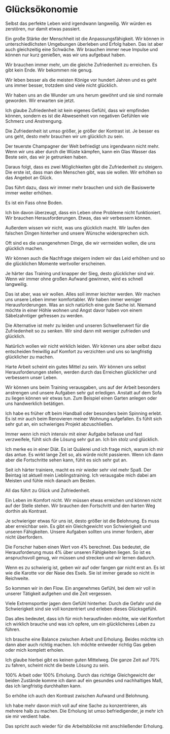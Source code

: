 # Glücksökonomie

Selbst das perfekte Leben wird irgendwann langweilig. Wir würden es zerstören, nur damit etwas passiert.

Ein große Stärke der Menschheit ist die Anpassungsfähigkeit. Wir können in unterschiedlichsten Umgebungen überleben und Erfolg haben. Das ist aber auch gleichzeitig eine Schwäche. Wir brauchen immer neue Impulse und können nur kurz genießen, was wir uns aufgebaut haben.

Wir brauchen immer mehr, um die gleiche Zufriedenheit zu erreichen. Es gibt kein Ende. Wir bekommen nie genug.

Wir leben besser als die meisten Könige vor hundert Jahren und es geht uns immer besser, trotzdem sind viele nicht glücklich.

Wir haben uns an die Wunder um uns herum gewöhnt und sie sind normale geworden. Wir erwarten sie jetzt.

Ich glaube Zufriedenheit ist kein eigenes Gefühl, dass wir empfinden können, sondern es ist die Abwesenheit von negativen Gefühlen wie Schmerz und Anstrengung.

Die Zufriedenheit ist umso größer, je größer der Kontrast ist. Je besser es uns geht, desto mehr brauchen wir um glücklich zu sein.

Der teuerste Champagner der Welt befriedigt uns irgendwann nicht mehr. Wenn wir uns aber durch die Wüste kämpfen, kann ein Glas Wasser das Beste sein, das wir je getrunken haben.

Daraus folgt, dass es zwei Möglichkeiten gibt die Zufriedenheit zu steigern. Die erste ist, dass man den Menschen gibt, was sie wollen. Wir erhöhen so das Angebot an Glück.

Das führt dazu, dass wir immer mehr brauchen und sich die Basiswerte immer weiter erhöhen.

Es ist ein Fass ohne Boden.

Ich bin davon überzeugt, dass ein Leben ohne Probleme nicht funktioniert. Wir brauchen Herausforderungen. Etwas, das wir verbessern können.

Außerdem wissen wir nicht, was uns glücklich macht. Wir laufen den falschen Dingen hinterher und unsere Wünsche widersprechen sich.

Oft sind es die unangenehmen Dinge, die wir vermeiden wollen, die uns glücklich machen.

Wir können auch die Nachfrage steigern indem wir das Leid erhöhen und so die glücklichen Momente wertvoller erscheinen.

Je härter das Training und knapper der Sieg, desto glücklicher sind wir. Wenn wir immer ohne großen Aufwand gewinnen, wird es schnell langweilig.

Das ist aber, was wir wollen. Alles soll immer leichter werden. Wir machen uns unsere Leben immer komfortabler. Wir haben immer weniger Herausforderungen. Was an sich natürlich eine gute Sache ist. Niemand möchte in einer Höhle wohnen und Angst davor haben von einem Säbelzahntiger gefressen zu werden.

Die Alternative ist mehr zu leiden und unseren Schwellenwert für die Zufriedenheit so zu senken. Wir sind dann mit weniger zufrieden und glücklich.

Natürlich wollen wir nicht wirklich leiden. Wir können uns aber selbst dazu entscheiden freiwillig auf Komfort zu verzichten und uns so langfristig glücklicher zu machen.

Harte Arbeit scheint ein gutes Mittel zu sein. Wir können uns selbst Herausforderungen stellen, werden durch das Erreichen glücklicher und verbessern unser Leben.

Wir können uns beim Training verausgaben, uns auf der Arbeit besonders anstrengen und unsere Aufgaben sehr gut erledigen. Anstatt auf dem Sofa zu liegen können wir etwas tun. Zum Beispiel einen Garten anlegen oder uns handwerklich betätigen.

Ich habe es früher oft beim Handball oder besonders beim Spinning erlebt. Es ist mir auch beim Renovieren meiner Wohnung aufgefallen. Es fühlt sich sehr gut an, ein schwieriges Projekt abzuschließen.

Immer wenn ich mich intensiv mit einer Aufgabe befasse und fast verzweifele, fühlt sich die Lösung sehr gut an. Ich bin stolz und glücklich.

Ich merke es in einer Diät. Es ist Quälerei und ich frage mich, warum ich mir das antue. Es wirkt lange Zeit so, als würde nicht passieren. Wenn ich dann aber die Fortschritte sehen kann, fühlt es sich sehr gut an.

Seit ich härter trainiere, macht es mir wieder sehr viel mehr Spaß. Der Beintag ist aktuell mein Lieblingstraining. Ich verausgabe mich dabei am Meisten und fühle mich danach am Besten.

All das führt zu Glück und Zufriedenheit.

Ein Leben im Komfort nicht. Wir müssen etwas erreichen und können nicht auf der Stelle stehen. Wir brauchen den Fortschritt und den harten Weg dorthin als Kontrast.

Je schwieriger etwas für uns ist, desto größer ist die Belohnung. Es muss aber erreichbar sein. Es gibt ein Gleichgewicht von Schwierigkeit und unseren Fähigkeiten. Unsere Aufgaben sollten uns immer fordern, aber nicht überfordern.

Die Forscher haben einen Wert von 4% berechnet. Das bedeutet, die Herausforderung muss 4% über unseren Fähigkeiten liegen. So ist es anspruchsvoll genug, wir müssen und strecken und wir lernen dadurch.

Wenn es zu schwierig ist, geben wir auf oder fangen gar nicht erst an. Es ist wie die Karotte vor der Nase des Esels. Sie ist immer gerade so nicht in Reichweite.

So kommen wir in den Flow. Ein angenehmes Gefühl, bei dem wir voll in unserer Tätigkeit aufgehen und die Zeit vergessen.

Viele Extremsportler jagen dem Gefühl hinterher. Durch die Gefahr und die Schwierigkeit sind sie voll konzentriert und erleben dieses Glücksgefühl.

Das alles bedeutet, dass ich für mich herausfinden möchte, wie viel Komfort ich wirklich brauche und was ich opfere, um ein glücklicheres Leben zu führen.

Ich brauche eine Balance zwischen Arbeit und Erholung. Beides möchte ich dann aber auch richtig machen. Ich möchte entweder richtig Gas geben oder mich komplett erholen.

Ich glaube hierbei gibt es keinen guten Mittelweg. Die ganze Zeit auf 70% zu fahren, scheint nicht die beste Lösung zu sein.

100% Arbeit oder 100% Erholung. Durch das richtige Gleichgewicht der beiden Zustände komme ich dann auf ein gesundes und nachhaltiges Maß, das ich langfristig durchhalten kann. 

So erhöhe ich auch den Kontrast zwischen Aufwand und Belohnung.

Ich habe mehr davon mich voll auf eine Sache zu konzentrieren, als mehrere halb zu machen. Die Erholung ist umso befriedigender, je mehr ich sie mir verdient habe.

Das spricht auch wieder für die Arbeitsblöcke mit anschließender Erholung.